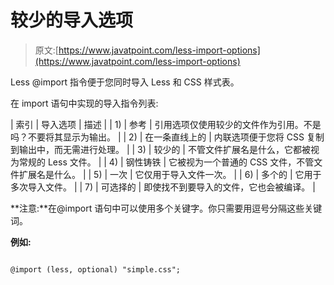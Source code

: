 # 较少的导入选项

> 原文:[https://www.javatpoint.com/less-import-options](https://www.javatpoint.com/less-import-options)

Less @import 指令便于您同时导入 Less 和 CSS 样式表。

在 import 语句中实现的导入指令列表:

| 索引 | 导入选项 | 描述 |
| 1) | 参考 | 引用选项仅使用较少的文件作为引用。不是吗？不要将其显示为输出。 |
| 2) | 在一条直线上的 | 内联选项便于您将 CSS 复制到输出中，而无需进行处理。 |
| 3) | 较少的 | 不管文件扩展名是什么，它都被视为常规的 Less 文件。 |
| 4) | 钢性铸铁 | 它被视为一个普通的 CSS 文件，不管文件扩展名是什么。 |
| 5) | 一次 | 它仅用于导入文件一次。 |
| 6) | 多个的 | 它用于多次导入文件。 |
| 7) | 可选择的 | 即使找不到要导入的文件，它也会被编译。 |

**注意:**在@import 语句中可以使用多个关键字。你只需要用逗号分隔这些关键词。

**例如:**

```

@import (less, optional) "simple.css";

```